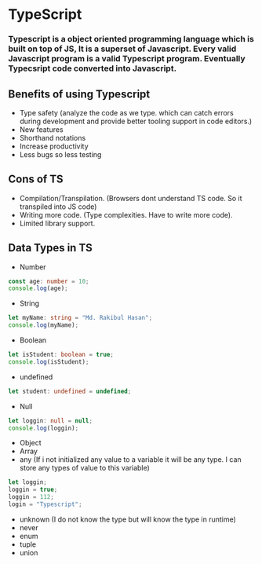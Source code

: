 # TypeScript

### Typescript is a object oriented programming language which is built on top of JS, It is a superset of Javascript. Every valid Javascript program is a valid Typescript program. Eventually Typecsript code converted into Javascript.

## Benefits of using Typescript
- Type safety (analyze the code as we type. which can catch errors during development and provide better tooling support in code editors.)
- New features
- Shorthand notations
- Increase productivity
- Less bugs so less testing

## Cons of TS
- Compilation/Transpilation. (Browsers dont understand TS code. So it transpiled into JS code)
- Writing more code. (Type complexities. Have to write more code).
- Limited library support.

## Data Types in TS
- Number
```ts
const age: number = 10;
console.log(age);
```
- String
```ts
let myName: string = "Md. Rakibul Hasan";
console.log(myName);
```
- Boolean
```ts
let isStudent: boolean = true;
console.log(isStudent);
```
- undefined
```ts
let student: undefined = undefined;
```
- Null
```ts
let loggin: null = null;
console.log(loggin);
```
- Object
- Array
- any (If i not initialized any value to a variable it will be any type. I can store any types of value to this variable)
```ts
let loggin;
loggin = true;
loggin = 112;
login = "Typescript";
```
- unknown (I do not know the type but will know the type in runtime)
- never
- enum
- tuple
- union